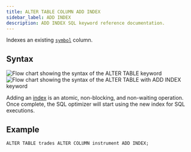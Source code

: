 ```yaml
---
title: ALTER TABLE COLUMN ADD INDEX
sidebar_label: ADD INDEX
description: ADD INDEX SQL keyword reference documentation.
---
```


Indexes an existing [`symbol`](/docs/concept/symbol/) column.

## Syntax

![Flow chart showing the syntax of the ALTER TABLE keyword](/img/docs/diagrams/alterTable.svg)
![Flow chart showing the syntax of the ALTER TABLE with ADD INDEX keyword](/img/docs/diagrams/alterTableAddIndex.svg)

Adding an [index](/docs/concept/indexes/) is an atomic, non-blocking, and non-waiting operation. Once
complete, the SQL optimizer will start using the new index for SQL executions.

## Example

```questdb-sql title="Adding an index"
ALTER TABLE trades ALTER COLUMN instrument ADD INDEX;
```
